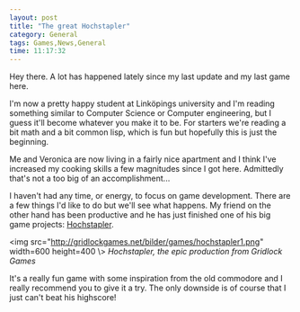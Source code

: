 ```yaml
---
layout: post
title: "The great Hochstapler"
category: General
tags: Games,News,General
time: 11:17:32
---
```

Hey there. A lot has happened lately since my last update and my last game here.

I'm now a pretty happy student at Linköpings university and I'm reading something similar to Computer Science or Computer engineering, but I guess it'll become whatever you make it to be. For starters we're reading a bit math and a bit common lisp, which is fun but hopefully this is just the beginning.

Me and Veronica are now living in a fairly nice apartment and I think I've increased my cooking skills a few magnitudes since I got here. Admittedly that's not a too big of an accomplishment...

I haven't had any time, or energy, to focus on game development. There are a few things I'd like to do but we'll see what happens. My friend on the other hand has been productive and he has just finished one of his big game projects: [Hochstapler](http://gridlockgames.net/games.html#hochstapler).

<img src="http://gridlockgames.net/bilder/games/hochstapler1.png" width=600 height=400 \\>
*Hochstapler, the epic production from Gridlock Games*

It's a really fun game with some inspiration from the old commodore and I really recommend you to give it a try. The only downside is of course that I just can't beat his highscore!

